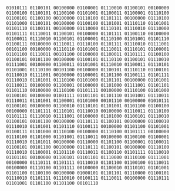 `01010111 01100101 00100000 01100001 01110010 01100101 00100000 01100100 01100101 01100100 01101001 01100011 01100001 01110100 01100101 01100100 00100000 01110100 01101111 00100000 01110100 01101000 01100101 00100000 01100100 01101001 01110110 01101001 01101110 01100101 00100000 01110000 01110101 01110010 01110000 01101111 01110011 01100101 00100000 01101111 01100110 00100000 01100011 01110010 01100101 01100001 01110100 01101001 01101110 01100111 00100000 01110011 01110100 01101111 01110010 01111001 00101100 00100000 01110110 01101001 01110011 01110101 01100001 01101100 01110011 00101100 00100000 01100011 01101111 01100100 01100101 00101100 00100000 01100101 01110110 01100101 01110010 01111001 00100000 01100011 01101001 01110010 01100011 01110101 01101001 01110100 00101100 00100000 01100101 01110110 01100101 01110010 01111001 00100000 01100001 01101100 01100111 01101111 01110010 01101001 01110100 01101000 01101101 00100000 01101001 01110011 00100000 01100001 00100000 01101000 01111001 01101101 01101110 00100000 01110100 01101111 00100000 01110100 01101000 01100101 00100000 01001111 01101101 01101110 01101001 01110011 01110011 01101001 01100001 01101000 00101110 00100000 01010111 01100101 00100000 01100010 01110101 01101001 01101100 01100100 00100000 01101111 01110101 01110010 00100000 01110011 01110100 01101111 01110010 01111001 00100000 01101000 01100101 01110010 01100101 00101100 00100000 01110111 01100101 00100000 01100010 01110010 01101001 01101110 01100111 00100000 01101100 01101001 01100111 01101000 01110100 00100000 01110100 01101111 00100000 01110100 01101000 01101001 01110011 00100000 01100100 01100001 01110010 01101011 00100000 01110000 01101100 01100001 01100011 01100101 00101100 00100000 01110111 01100101 00100000 01110100 01110010 01100001 01101110 01110011 01100110 01101111 01110010 01101101 00100000 01100101 01101101 01110000 01110100 01111001 00100000 01110111 01101111 01110010 01101100 01100100 01110011 00100000 01110100 01101111 00100000 01100010 01110101 01101001 01101100 01100100 00100000 01000101 01101101 01110000 01100101 01110010 01101111 01110010 00100111 01110011 00100000 01110111 01101001 01101100 01101100 00101110`
